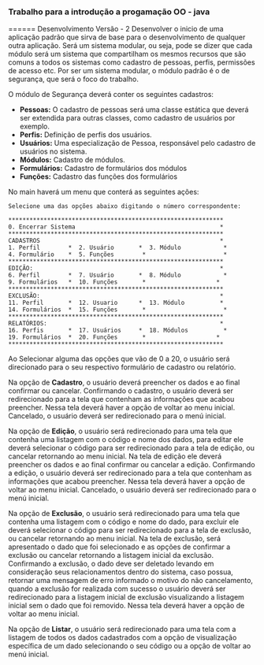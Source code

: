 ### Trabalho para a introdução a progamação OO - java 
======
Desenvolvimento Versão - 2
Desenvolver o inicio de uma aplicação padrão que sirva de base para o desenvolvimento de qualquer outra aplicação.
Será um sistema modular, ou seja, pode se dizer que cada módulo será um sistema que compartilham os mesmos recursos que são comuns a todos os sistemas como cadastro de  pessoas, perfis, permissões de acesso etc. Por ser um sistema modular, o módulo padrão é o de segurança, que será o foco do trabalho.

O módulo de Segurança deverá conter os seguintes cadastros:
* **Pessoas:** O cadastro de pessoas será uma classe estática que deverá ser extendida para outras classes, como cadastro de usuários por exemplo.
* **Perfis:** Definição de perfis dos usuários.
* **Usuários:** Uma especialização de Pessoa,  responsável pelo cadastro de usuários no sistema.
* **Módulos:** Cadastro de módulos.
* **Formulários:** Cadastro de formulários dos módulos
* **Funções:** Cadastro das funções dos formulários

No main haverá um menu que conterá as seguintes ações:
```
Selecione uma das opções abaixo digitando o número correspondente:

*************************************************************
0. Encerrar Sistema                                         *  
*************************************************************
CADASTROS                                                   *
1. Perfil        *	2. Usuário       *	3. Módulo            *	
4. Formulário    *	5. Funções        *                      *
*************************************************************
EDIÇÃO:                                                     *
6. Perfil        *	7. Usuário       *	8. Módulo            *	
9. Formulários   *	10. Funções       *	                   *
*************************************************************
EXCLUSÃO:                                                   *
11. Perfil       *	12. Usuario      *	13. Módulo          *	
14. Formulários  *	15. Funções       *                      *
*************************************************************
RELATÓRIOS:                                                 *
16. Perfis       *	17. Usuários     *	18. Módulos          *	
19. Formulários  *	20. Funções       *	                   *
*************************************************************
```

Ao Selecionar alguma das opções que vão de 0 a 20, o usuário será direcionado para o seu respectivo formulário de cadastro ou relatório.

Na opção de **Cadastro**, o usuário deverá preencher os dados e ao final confirmar ou cancelar. Confirmando o cadastro, o usuário deverá ser redirecionado para a tela que contenham as informações que acabou preencher. Nessa tela deverá haver a opção de voltar ao menu inicial. Cancelado, o usuário deverá ser redirecionado para o menú inicial. 

Na opção de **Edição**, o usuário será redirecionado para uma tela que contenha uma listagem com o código e nome dos dados, para editar ele deverá selecionar o código para ser redirecionado para a tela de edição, ou cancelar retornando ao menu inicial. Na tela de edição ele deverá preencher os dados e ao final confirmar ou cancelar a edição.  Confirmando a edição, o usuário deverá ser redirecionado para a tela que contenham as informações que acabou preencher. Nessa tela deverá haver a opção de voltar ao menu inicial. Cancelado, o usuário deverá ser redirecionado para o menú inicial. 

Na opção de **Exclusão**, o usuário será redirecionado para uma tela que contenha uma listagem com o código e nome do dado, para excluir ele deverá selecionar o código para ser redirecionado para a tela de exclusão, ou cancelar retornando ao menu inicial. Na tela de exclusão, será apresentado o dado que foi selecionado e as opções de confirmar a exclusão ou cancelar retornando a listagem inicial da exclusão. Confirmando a exclusão, o dado deve ser deletado levando em consideração seus relacionamentos dentro do sistema, caso possua, retornar uma mensagem de erro informado o motivo do não cancelamento, quando a exclusão for realizada com sucesso o usuário deverá ser redirecionado para a listagem inicial de exclusão visualizando a listagem inicial sem o dado que foi removido. Nessa tela deverá haver a opção de voltar ao menu inicial. 

Na opção de **Listar**, o usuário será redirecionado para uma tela com a listagem de todos os dados cadastrados com a opção de visualização específica de um dado selecionando o seu código ou a opção de voltar ao menú inicial.
